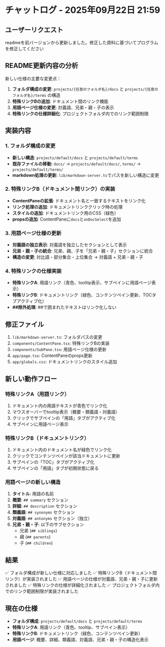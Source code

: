 # チャットログ - 2025年09月22日 21:59

## ユーザーリクエスト
readmeを前バージョンから更新しました。修正した資料に基づいてプログラムを修正してください

## README更新内容の分析
新しい仕様の主要な変更点：
1. **フォルダ構成の変更**: `projects/{任意のフォルダ名}/docs` と `projects/{任意のフォルダ名}/terms` の構造
2. **特殊リンクBの追加**: ドキュメント間のリンク機能
3. **用語ページ仕様の変更**: 対義語、兄弟・親・子の表示
4. **特殊リンクの仕様詳細化**: プロジェクトフォルダ内でのリンク範囲制限

## 実装内容

### 1. フォルダ構成の変更
- **新しい構造**: `projects/default/docs` と `projects/default/terms`
- **既存ファイルの移動**: `docs/` → `projects/default/docs/`, `terms/` → `projects/default/terms/`
- **markdown処理の更新**: `lib/markdown-server.ts`でパスを新しい構造に変更

### 2. 特殊リンクB（ドキュメント間リンク）の実装
- **ContentPaneの拡張**: ドキュメント名と一致するテキストをリンク化
- **リンク処理の追加**: ドキュメントリンククリック時の処理
- **スタイルの追加**: ドキュメントリンク用のCSS（緑色）
- **propsの追加**: ContentPaneに`docs`と`onDocSelect`を追加

### 3. 用語ページ仕様の更新
- **対義語の独立表示**: 対義語を独立したセクションとして表示
- **兄弟・親・子の統合**: 兄弟、親、子を「兄弟・親・子」セクションに統合
- **構造の変更**: 対比語・部分集合・上位集合 → 対義語 + 兄弟・親・子

### 4. 特殊リンクの仕様実装
- **特殊リンクA**: 用語リンク（青色、tooltip表示、サブペインに用語ページ表示）
- **特殊リンクB**: ドキュメントリンク（緑色、コンテンツペイン更新、TOCタブアクティブ化）
- **##除外処理**: ##で囲まれたテキストはリンク化しない

## 修正ファイル
1. `lib/markdown-server.ts`: フォルダパスの変更
2. `components/ContentPane.tsx`: 特殊リンクBの実装
3. `components/SubPane.tsx`: 用語ページ仕様の更新
4. `app/page.tsx`: ContentPaneのprops更新
5. `app/globals.css`: ドキュメントリンクのスタイル追加

## 新しい動作フロー

### 特殊リンクA（用語リンク）
1. ドキュメント内の用語テキストが青色でリンク化
2. マウスオーバーでtooltip表示（概要・類義語・対義語）
3. クリックでサブペインの「用語」タブがアクティブ化
4. サブペインに用語ページ表示

### 特殊リンクB（ドキュメントリンク）
1. ドキュメント内のドキュメント名が緑色でリンク化
2. クリックでコンテンツペインが該当ドキュメントに更新
3. サブペインの「TOC」タブがアクティブ化
4. サブペインの「用語」タブが初期状態に戻る

### 用語ページの新しい構造
1. **タイトル**: 用語の名前
2. **概要**: `## summary` セクション
3. **詳細**: `## description` セクション
4. **類義語**: `## synonyms` セクション
5. **対義語**: `## antonyms` セクション（独立）
6. **兄弟・親・子**: 以下のサブセクション
   - 兄弟 (`## siblings`)
   - 親 (`## parents`)
   - 子 (`## children`)

## 結果
✅ フォルダ構成が新しい仕様に対応しました
✅ 特殊リンクB（ドキュメント間リンク）が実装されました
✅ 用語ページの仕様が対義語、兄弟・親・子に更新されました
✅ 特殊リンクの仕様が詳細化されました
✅ プロジェクトフォルダ内でのリンク範囲制限が実装されました

## 現在の仕様
- **フォルダ構成**: `projects/default/docs` と `projects/default/terms`
- **特殊リンクA**: 用語リンク（青色、tooltip、サブペイン表示）
- **特殊リンクB**: ドキュメントリンク（緑色、コンテンツペイン更新）
- **用語ページ**: 概要、詳細、類義語、対義語、兄弟・親・子の構造化表示
